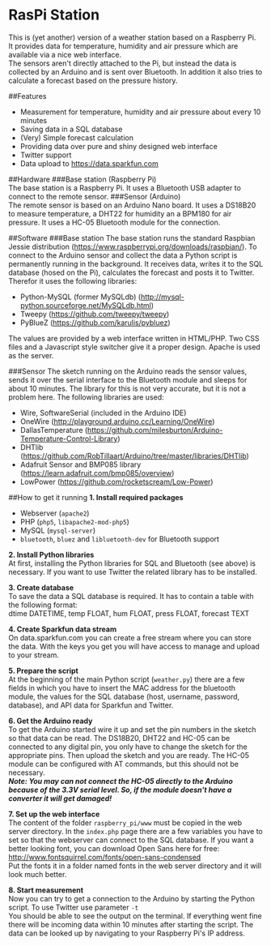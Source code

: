 # RasPi Station

This is (yet another) version of a weather station based on a Raspberry Pi.  
It provides data for temperature, humidity and air pressure which are available via a nice web interface.  
The sensors aren't directly attached to the Pi, but instead the data is collected by an Arduino and is sent over Bluetooth. In addition it also tries to calculate a forecast based on the pressure history.

##Features
* Measurement for temperature, humidity and air pressure about every 10 minutes
* Saving data in a SQL database
* (Very) Simple forecast calculation
* Providing data over pure and shiny designed web interface
* Twitter support
* Data upload to https://data.sparkfun.com

##Hardware
###Base station (Raspberry Pi)  
The base station is a Raspberry Pi. It uses a Bluetooth USB adapter to connect to the remote sensor.
###Sensor (Arduino)  
The remote sensor is based on an Arduino Nano board. It uses a DS18B20 to measure temperature, a DHT22 for humidity an a BPM180 for air pressure. It uses a HC-05 Bluetooth module for the connection.  

##Software
###Base station
The base station runs the standard Raspbian Jessie distribution (https://www.raspberrypi.org/downloads/raspbian/). To connect to the Arduino sensor and collect the data a Python script is permanently running in the background. It receives data, writes it to the SQL database (hosed on the Pi), calculates the forecast and posts it to Twitter.
Therefor it uses the following libraries:  
* Python-MySQL (former MySQLdb) (http://mysql-python.sourceforge.net/MySQLdb.html)
* Tweepy (https://github.com/tweepy/tweepy)
* PyBlueZ (https://github.com/karulis/pybluez)

The values are provided by a web interface written in HTML/PHP. Two CSS files and a Javascript style switcher give it a proper design. Apache is used as the server.

###Sensor
The sketch running on the Arduino reads the sensor values, sends it over the serial interface to the Bluetooth module and sleeps for about 10 minutes. The library for this is not very accurate, but it is not a problem here.
The following libraries are used:
* Wire, SoftwareSerial (included in the Arduino IDE)
* OneWire (http://playground.arduino.cc/Learning/OneWire)
* DallasTemperature (https://github.com/milesburton/Arduino-Temperature-Control-Library)
* DHTlib (https://github.com/RobTillaart/Arduino/tree/master/libraries/DHTlib)
* Adafruit Sensor and BMP085 library (https://learn.adafruit.com/bmp085/overview)
* LowPower (https://github.com/rocketscream/Low-Power)

##How to get it running
**1. Install required packages**
* Webserver (`apache2`)
* PHP (`php5`, `libapache2-mod-php5`)
* MySQL (`mysql-server`)
* `bluetooth`, `bluez` and `libluetooth-dev` for Bluetooth support

**2. Install Python libraries**  
At first, installing the Python libraries for SQL and Bluetooth (see above) is necessary. If you want to use Twitter the related library has to be installed.  

**3. Create database**  
To save the data a SQL database is required. It has to contain a table with the following format:  
dtime DATETIME, temp FLOAT, hum FLOAT, press FLOAT, forecast TEXT

**4. Create Sparkfun data stream**  
On data.sparkfun.com you can create a free stream where you can store the data. With the keys you get you will have access to manage
and upload to your stream.

**5. Prepare the script**  
At the beginning of the main Python script (`weather.py`) there are a few fields in which you have to insert the MAC address for the bluetooth module, the values for the SQL database (host, username, password, database), and API data for Sparkfun and Twitter.

**6. Get the Arduino ready**  
To get the Arduino started wire it up and set the pin numbers in the sketch so that data can be read. The DS18B20, DHT22 and HC-05 can be connected to any digital pin, you only have to change the sketch for the appropriate pins. Then upload the sketch and you are ready. The HC-05 module can be configured with AT commands, but this should not be necessary.  
***Note: You may can not connect the HC-05 directly to the Arduino because of the 3.3V serial level. So, if the module doesn't have a converter it will get damaged!***

**7. Set up the web interface**  
The content of the folder `raspberry_pi/www` must be copied in the web server directory. In the `index.php` page there are a few variables you have to set so that the webserver can connect to the SQL database. If you want a better looking font, you can download Open Sans here for free: http://www.fontsquirrel.com/fonts/open-sans-condensed  
Put the fonts it in a folder named fonts in the web server directory and it will look much better.

**8. Start measurement**  
Now you can try to get a connection to the Arduino by starting the Python script. To use Twitter use parameter `-t`  
You should be able to see the output on the terminal. If everything went fine there will be incoming data within 10 minutes after starting the script. The data can be looked up by navigating to your Raspberry Pi's IP address.
